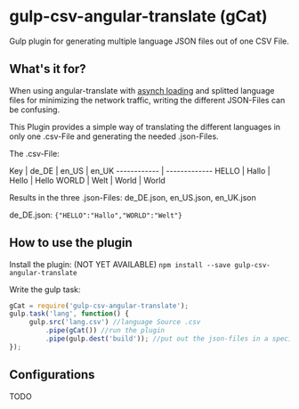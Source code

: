 # gulp-csv-angular-translate (gCat)
Gulp plugin for generating multiple language JSON files out of one CSV File.

## What's it for?
When using angular-translate with [asynch loading](https://github.com/angular-translate/angular-translate/wiki/Asynchronous-loading) and splitted language files for minimizing the network traffic, writing the different JSON-Files can be confusing.

This Plugin provides a simple way of translating the different languages in only one .csv-File and generating the needed .json-Files.

The .csv-File:

Key | de_DE | en_US | en_UK
------------ | -------------
HELLO | Hallo | Hello | Hello
WORLD | Welt | World | World

Results in the three .json-Files: de_DE.json, en_US.json, en_UK.json

de_DE.json:
`{"HELLO":"Hallo","WORLD":"Welt"}`

## How to use the plugin

Install the plugin: 
(NOT YET AVAILABLE)
`npm install --save gulp-csv-angular-translate`

Write the gulp task:

```javascript
gCat = require('gulp-csv-angular-translate');
gulp.task('lang', function() {
     gulp.src('lang.csv') //language Source .csv
         .pipe(gCat()) //run the plugin
         .pipe(gulp.dest('build')); //put out the json-files in a specified folder
});
```

## Configurations

TODO